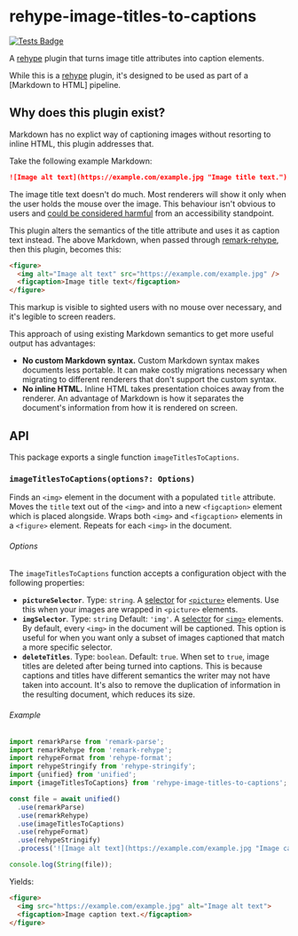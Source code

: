 # rehype-image-titles-to-captions

[![Tests Badge][test-badge]][test]

A [rehype][rehype] plugin that turns image title attributes into caption elements.

While this is a [rehype][rehype] plugin, it's designed to be used as part of a [Markdown to HTML] pipeline.

## Why does this plugin exist?

Markdown has no explict way of captioning images without resorting to inline HTML, this plugin addresses that.

Take the following example Markdown:

```md
![Image alt text](https://example.com/example.jpg "Image title text.")
```

The image title text doesn't do much. Most renderers will show it only when the user holds the mouse over the image. This behaviour isn't obvious to users and [could be considered harmful][title-concerns] from an accessibility standpoint.

This plugin alters the semantics of the title attribute and uses it as caption text instead. The above Markdown, when passed through [remark-rehype][remark-rehype], then this plugin, becomes this:

```html
<figure>
  <img alt="Image alt text" src="https://example.com/example.jpg" />
  <figcaption>Image title text</figcaption>
</figure>
```

This markup is visible to sighted users with no mouse over necessary, and it's legible to screen readers.

This approach of using existing Markdown semantics to get more useful output has advantages:

* **No custom Markdown syntax.** Custom Markdown syntax makes documents less portable. It can make costly migrations necessary when migrating to different renderers that don't support the custom syntax.
* **No inline HTML.** Inline HTML takes presentation choices away from the renderer. An advantage of Markdown is how it separates the document's information from how it is rendered on screen.

## API

This package exports a single function `imageTitlesToCaptions`.

### `imageTitlesToCaptions(options?: Options)`

Finds an `<img>` element in the document with a populated `title` attribute. Moves the `title` text out of the `<img>` and into a new `<figcaption>` element which is placed alongside. Wraps both `<img>` and `<figcaption>` elements in a `<figure>` element. Repeats for each `<img>` in the document.

###### Options

The `imageTitlesToCaptions` function accepts a configuration object with the following properties:

* **`pictureSelector`**. Type: `string`. A [selector][selector] for [`<picture>`][picture] elements. Use this when your images are wrapped in `<picture>` elements.
* **`imgSelector`**. Type: `string` Default: `'img'`. A [selector][selector] for [`<img>`][img] elements. By default, every `<img>` in the document will be captioned. This option is useful for when you want only a subset of images captioned that match a more specific selector.
* **`deleteTitles`**. Type: `boolean`. Default: `true`. When set to `true`, image titles are deleted after being turned into captions. This is because captions and titles have different semantics the writer may not have taken into account. It's also to remove the duplication of information in the resulting document, which reduces its size.

###### Example

```js
import remarkParse from 'remark-parse';
import remarkRehype from 'remark-rehype';
import rehypeFormat from 'rehype-format';
import rehypeStringify from 'rehype-stringify';
import {unified} from 'unified';
import {imageTitlesToCaptions} from 'rehype-image-titles-to-captions';

const file = await unified()
  .use(remarkParse)
  .use(remarkRehype)
  .use(imageTitlesToCaptions)
  .use(rehypeFormat)
  .use(rehypeStringify)
  .process('![Image alt text](https://example.com/example.jpg "Image caption text.")');

console.log(String(file));
```

Yields:

```html
<figure>
  <img src="https://example.com/example.jpg" alt="Image alt text">
  <figcaption>Image caption text.</figcaption>
</figure>
```

[test]: https://github.com/chrisnewtn/rehype-image-titles-to-captions/actions/workflows/test.yml
[test-badge]: https://github.com/chrisnewtn/rehype-image-titles-to-captions/actions/workflows/test.yml/badge.svg
[rehype]: https://github.com/rehypejs/rehype
[remark-rehype]: https://github.com/remarkjs/remark-rehype
[title-concerns]: https://developer.mozilla.org/en-US/docs/Web/HTML/Global_attributes/title#accessibility_concerns
[selector]: https://developer.mozilla.org/en-US/docs/Web/CSS/CSS_selectors
[picture]: https://developer.mozilla.org/en-US/docs/Web/HTML/Element/picture
[img]: https://developer.mozilla.org/en-US/docs/Web/HTML/Element/img

